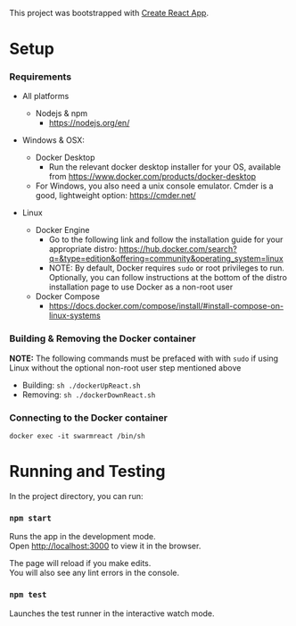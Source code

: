 This project was bootstrapped with [Create React App](https://github.com/facebook/create-react-app).

# Setup
### Requirements

* All platforms
    * Nodejs & npm
        * https://nodejs.org/en/

* Windows & OSX:
    * Docker Desktop  
        * Run the relevant docker desktop installer for your OS, available from https://www.docker.com/products/docker-desktop  
    * For Windows, you also need a unix console emulator. Cmder is a good, lightweight option: https://cmder.net/  

* Linux
    * Docker Engine  
        * Go to the following link and follow the installation guide for your appropriate distro: https://hub.docker.com/search?q=&type=edition&offering=community&operating_system=linux
        * NOTE: By default, Docker requires `sudo` or root privileges to run. Optionally, you can follow instructions at the bottom
        of the distro installation page to use Docker as a non-root user
    * Docker Compose  
        * https://docs.docker.com/compose/install/#install-compose-on-linux-systems
        
### Building & Removing the Docker container
**NOTE:** The following commands must be prefaced with with `sudo` if using Linux without the optional non-root user step
mentioned above 
* Building:
`sh ./dockerUpReact.sh`
* Removing:
`sh ./dockerDownReact.sh`
        
### Connecting to the Docker container
`docker exec -it swarmreact /bin/sh`

# Running and Testing

In the project directory, you can run:

### `npm start`

Runs the app in the development mode.<br />
Open [http://localhost:3000](http://localhost:3000) to view it in the browser.

The page will reload if you make edits.<br />
You will also see any lint errors in the console.

### `npm test`

Launches the test runner in the interactive watch mode.<br />